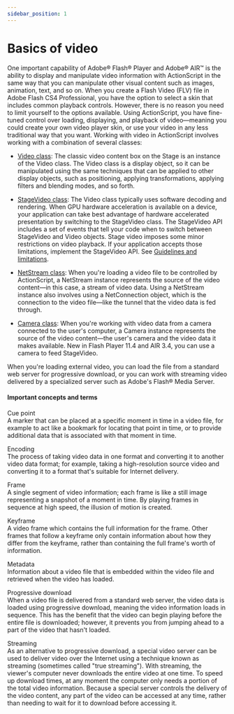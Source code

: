 ```yaml
---
sidebar_position: 1
---
```


# Basics of video

One important capability of Adobe® Flash® Player and Adobe® AIR™ is the ability
to display and manipulate video information with ActionScript in the same way
that you can manipulate other visual content such as images, animation, text,
and so on. When you create a Flash Video (FLV) file in Adobe Flash CS4
Professional, you have the option to select a skin that includes common playback
controls. However, there is no reason you need to limit yourself to the options
available. Using ActionScript, you have fine-tuned control over loading,
displaying, and playback of video—meaning you could create your own video player
skin, or use your video in any less traditional way that you want. Working with
video in ActionScript involves working with a combination of several classes:

- [Video class](https://airsdk.dev/reference/actionscript/3.0/flash/media/Video.html):
  The classic video content box on the Stage is an instance of the Video class.
  The Video class is a display object, so it can be manipulated using the same
  techniques that can be applied to other display objects, such as positioning,
  applying transformations, applying filters and blending modes, and so forth.

- [StageVideo class](http://help.stage.adobe.com/en_US/FlashPlatform/reference/actionscript/3/flash/media/StageVideo.html):
  The Video class typically uses software decoding and rendering. When GPU
  hardware acceleration is available on a device, your application can take best
  advantage of hardware accelerated presentation by switching to the StageVideo
  class. The StageVideo API includes a set of events that tell your code when to
  switch between StageVideo and Video objects. Stage video imposes some minor
  restrictions on video playback. If your application accepts those limitations,
  implement the StageVideo API. See
  [Guidelines and limitations](./about-hardware-acceleration-using-stagevideo.md#guidelines-and-limitations).

- [NetStream class](https://airsdk.dev/reference/actionscript/3.0/flash/net/NetStream.html):
  When you're loading a video file to be controlled by ActionScript, a NetStream
  instance represents the source of the video content—in this case, a stream of
  video data. Using a NetStream instance also involves using a NetConnection
  object, which is the connection to the video file—like the tunnel that the
  video data is fed through.

- [Camera class](https://airsdk.dev/reference/actionscript/3.0/flash/media/Camera.html):
  When you're working with video data from a camera connected to the user's
  computer, a Camera instance represents the source of the video content—the
  user's camera and the video data it makes available. New in Flash Player 11.4
  and AIR 3.4, you can use a camera to feed StageVideo.

When you're loading external video, you can load the file from a standard web
server for progressive download, or you can work with streaming video delivered
by a specialized server such as Adobe's Flash® Media Server.

#### Important concepts and terms

Cue point  
A marker that can be placed at a specific moment in time in a video file, for
example to act like a bookmark for locating that point in time, or to provide
additional data that is associated with that moment in time.

Encoding  
The process of taking video data in one format and converting it to another
video data format; for example, taking a high-resolution source video and
converting it to a format that's suitable for Internet delivery.

Frame  
A single segment of video information; each frame is like a still image
representing a snapshot of a moment in time. By playing frames in sequence at
high speed, the illusion of motion is created.

Keyframe  
A video frame which contains the full information for the frame. Other frames
that follow a keyframe only contain information about how they differ from the
keyframe, rather than containing the full frame's worth of information.

Metadata  
Information about a video file that is embedded within the video file and
retrieved when the video has loaded.

Progressive download  
When a video file is delivered from a standard web server, the video data is
loaded using progressive download, meaning the video information loads in
sequence. This has the benefit that the video can begin playing before the
entire file is downloaded; however, it prevents you from jumping ahead to a part
of the video that hasn't loaded.

Streaming  
As an alternative to progressive download, a special video server can be used to
deliver video over the Internet using a technique known as streaming (sometimes
called "true streaming"). With streaming, the viewer's computer never downloads
the entire video at one time. To speed up download times, at any moment the
computer only needs a portion of the total video information. Because a special
server controls the delivery of the video content, any part of the video can be
accessed at any time, rather than needing to wait for it to download before
accessing it.
